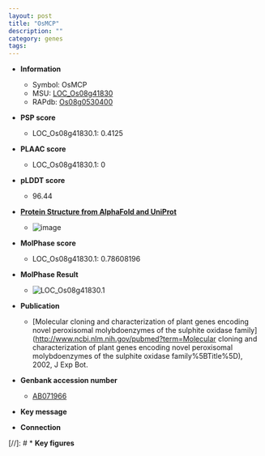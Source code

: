 ```yaml
---
layout: post
title: "OsMCP"
description: ""
category: genes
tags: 
---
```


* **Information**  
    + Symbol: OsMCP  
    + MSU: [LOC_Os08g41830](http://rice.plantbiology.msu.edu/cgi-bin/ORF_infopage.cgi?orf=LOC_Os08g41830)  
    + RAPdb: [Os08g0530400](http://rapdb.dna.affrc.go.jp/viewer/gbrowse_details/irgsp1?name=Os08g0530400)  

* **PSP score**  
    + LOC_Os08g41830.1: 0.4125 

* **PLAAC score**  
    + LOC_Os08g41830.1: 0 

* **pLDDT score**
    + 96.44

* **[Protein Structure from AlphaFold and UniProt](https://www.uniprot.org/uniprotkb/Q8LP96/entry#structure)**
    + ![image](https://ricepsp.github.io/images/Q8/AF-Q8LP96-F1.png)

* **MolPhase score**
    + LOC_Os08g41830.1: 0.78608196

* **MolPhase Result**
    + ![LOC_Os08g41830.1](https://304243504.github.io/Pictures/LOC_Os08g/LOC_Os08g41830.1.png)

* **Publication**  
    + [Molecular cloning and characterization of plant genes encoding novel peroxisomal molybdoenzymes of the sulphite oxidase family](http://www.ncbi.nlm.nih.gov/pubmed?term=Molecular cloning and characterization of plant genes encoding novel peroxisomal molybdoenzymes of the sulphite oxidase family%5BTitle%5D), 2002, J Exp Bot.

* **Genbank accession number**  
    + [AB071966](http://www.ncbi.nlm.nih.gov/nuccore/AB071966)

* **Key message**  

* **Connection**  

[//]: # * **Key figures**  


